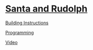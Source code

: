 # [Santa and Rudolph](http://nxtprograms.com/santa)

[Building Instructions](http://nxtprograms.com/santa/steps.html)

[Programming](http://nxtprograms.com/santa/steps.html#Program)

[Video](http://www.youtube.com/watch?v=XZ2nk_0Rxto)
